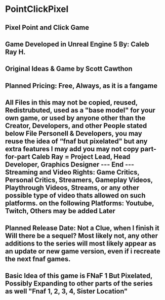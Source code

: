 # PointClickPixel
Pixel Point and Click Game
-----
Game Developed in Unreal Engine 5
By: Caleb Ray H.
-----
Original Ideas & Game by Scott Cawthon
-----
Planned Pricing: Free, Always, as it is a fangame
-----
All Files in this may not be copied, reused, Redistrubuted, used as a "base model" for your own game, or used by anyone other than the Creator, Developers, and other People stated below
File Personell & Developers, you may reuse the idea of “fnaf but pixelated" but any extra features I may add you may not copy part-for-part
Caleb Ray = Project Lead, Head Developer, Graphics Designer
--- End ---
Streaming and Video Rights:
Game Critics, Personal Critics, Streamers, Gameplay Videos, Playthrough Videos, Streams, or any other possible type of video thats allowed on such platforms.
on the following Platforms: Youtube, Twitch, Others may be added Later
-----
Planned Release Date: Not a Clue, when I finish it
Will there be a sequel? Most likely not, any other additions to the series will most likely appear as an update or new game version, even if i recreate the next fnaf games.
-----
Basic Idea of this game is FNaF 1 But Pixelated, Possibly Expanding to other parts of the series as well "Fnaf 1, 2, 3, 4, Sister Location"
-----
